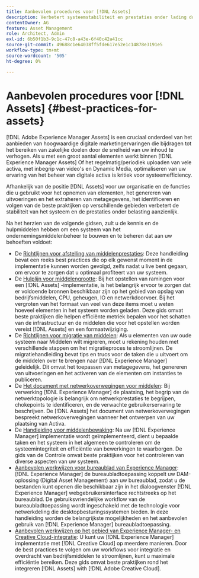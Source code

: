 ```yaml
---
title: Aanbevolen procedures voor [!DNL Assets]
description: Verbetert systeemstabiliteit en prestaties onder lading door beste praktijken te identificeren en te volgen die van uw plaatsing en configuratie afhangen.
contentOwner: AG
feature: Asset Management
role: Architect, Admin
exl-id: 6b50f1b3-9c1c-47c8-a43e-6f40c42a41cc
source-git-commit: 49688c1e64038ff5fde617e52e1c14878e3191e5
workflow-type: tm+mt
source-wordcount: '505'
ht-degree: 0%

---
```


# Aanbevolen procedures voor [!DNL Assets] {#best-practices-for-assets}

[!DNL Adobe Experience Manager Assets] is een cruciaal onderdeel van het aanbieden van hoogwaardige digitale marketingervaringen die bijdragen tot het bereiken van zakelijke doelen door de snelheid van uw inhoud te verhogen. Als u met een groot aantal elementen werkt binnen [!DNL Experience Manager Assets] Of het regelmatig/periodiek uploaden van vele activa, met inbegrip van video&#39;s en Dynamic Media, optimaliseren van uw ervaring van het beheer van digitale activa is kritiek voor systeemefficiency.

Afhankelijk van de positie [!DNL Assets] voor uw organisatie en de functies die u gebruikt voor het opnemen van elementen, het genereren van uitvoeringen en het extraheren van metagegevens, het identificeren en volgen van de beste praktijken op verschillende gebieden verbetert de stabiliteit van het systeem en de prestaties onder belasting aanzienlijk.

Na het herzien van de volgende gidsen, zult u de kennis en de hulpmiddelen hebben om een systeem van het ondernemingsmiddelenbeheer te bouwen en te beheren dat aan uw behoeften voldoet:

* De [Richtlijnen voor afstelling van middelenprestaties](/help/assets/performance-tuning-guidelines.md): Deze handleiding bevat een reeks best practices die op elk gewenst moment in de implementatie kunnen worden gevolgd, zelfs nadat u live bent gegaan, om ervoor te zorgen dat u optimaal profiteert van uw systeem.
* De [Hulplijn voor middelengrootte](/help/assets/assets-sizing-guide.md): Bij het opstellen van ramingen voor een [!DNL Assets] -implementatie, is het belangrijk ervoor te zorgen dat er voldoende bronnen beschikbaar zijn op het gebied van opslag van bedrijfsmiddelen, CPU, geheugen, IO en netwerkdoorvoer. Bij het vergroten van het formaat van veel van deze items moet u weten hoeveel elementen in het systeem worden geladen. Deze gids omvat beste praktijken die helpen efficiënte metriek bepalen voor het schatten van de infrastructuur en de middelen die voor het opstellen worden vereist [!DNL Assets] en een formaatwijziging.
* De [Richtlijnen voor migratie van middelen](/help/assets/assets-migration-guide.md): Als u elementen van uw oude systeem naar Middelen wilt migreren, moet u rekening houden met verschillende stappen om het migratieproces te stroomlijnen. De migratiehandleiding bevat tips en trucs voor de taken die u uitvoert om de middelen over te brengen naar [!DNL Experience Manager] geleidelijk. Dit omvat het toepassen van metagegevens, het genereren van uitvoeringen en het activeren van de elementen om instanties te publiceren.
* De [Het document met netwerkoverwegingen voor middelen](/help/assets/assets-network-considerations.md): Bij verwerking [!DNL Experience Manager] de plaatsing, het begrip van de netwerktopologie is belangrijk om netwerkprestaties te begrijpen, chokepoints te identificeren, en de verwachte gebruikerservaring te beschrijven. De [!DNL Assets] het document van netwerkoverwegingen bespreekt netwerkoverwegingen wanneer het ontwerpen van uw plaatsing van Activa.
* De [Handleiding voor middelenbewaking](/help/assets/assets-monitoring-best-practices.md): Na uw [!DNL Experience Manager] implementatie wordt geïmplementeerd, dient u bepaalde taken en het systeem in het algemeen te controleren om de systeemintegriteit en efficiëntie van bewerkingen te waarborgen. De gids van de Controle omvat beste praktijken voor het controleren van diverse aspecten van uw systeem.
* [Aanbevolen werkwijzen voor bureaublad van Experience Manager](https://experienceleague.adobe.com/docs/experience-manager-desktop-app/using/introduction.html): [!DNL Experience Manager] de bureaubladtoepassing koppelt uw DAM-oplossing (Digital Asset Management) aan uw bureaublad, zodat u de bestanden kunt openen die beschikbaar zijn in het dialoogvenster [!DNL Experience Manager] webgebruikersinterface rechtstreeks op het bureaublad. De gebruiksvriendelijke workflow van de bureaubladtoepassing wordt ingeschakeld met de technologie voor netwerkdeling die desktopbesturingssystemen bieden. In deze handleiding worden de belangrijkste mogelijkheden en het aanbevolen gebruik van [!DNL Experience Manager] bureaubladtoepassing.
* [Aanbevolen werkwijzen op het gebied van Experience Manager- en Creative Cloud-integratie](/help/assets/aem-cc-integration-best-practices.md): U kunt uw [!DNL Experience Manager] implementatie met [!DNL Creative Cloud] op meerdere manieren. Door de best practices te volgen om uw workflows voor integratie en overdracht van bedrijfsmiddelen te stroomlijnen, kunt u maximale efficiëntie bereiken. Deze gids omvat beste praktijken rond het integreren [!DNL Assets] with [!DNL Adobe Creative Cloud].
